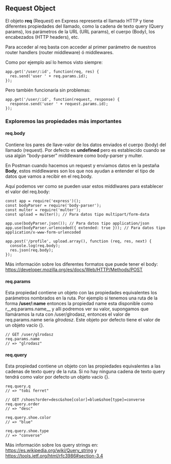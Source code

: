 ## Request Object

El objeto **req** (Request) en Express representa el llamado HTTP y tiene diferentes propiedades del llamado, como la cadena de texto query (Query params), los parámetros de la URL (URL params), el cuerpo (Body), los encabezados (HTTP headers), etc.  

Para acceder al req basta con acceder al primer parámetro de nuestros router handlers (router middleware) ó middlewares.

Como por ejemplo así lo hemos visto siempre:
```
app.get('/user/:id', function(req, res) {
  res.send('user ' + req.params.id);
});
```
Pero también funcionaría sin problemas:

```
app.get('/user/:id', function(request, response) {
  response.send('user ' + request.params.id);
});
```

### Exploremos las propiedades más importantes
#### req.body

Contiene los pares de llave-valor de los datos enviados el cuerpo (body) del llamado (request). Por defecto es __undefined__ pero es establecido cuando se usa algún "body-parser" middleware como body-parser y multer.  

En Postman cuando hacemos un request y enviamos datos en la pestaña __Body__, estos middlewares son los que nos ayudan a entender el tipo de datos que vamos a recibir en el req.body.  

Aquí podemos ver como se pueden usar estos middlwares para establecer el valor del req.body:

```
const app = require('express')();
const bodyParser = require('body-parser');
const multer = require('multer');
const upload = multer(); // Para datos tipo multipart/form-data

app.use(bodyParser.json()); // Para datos tipo application/json
app.use(bodyParser.urlencoded({ extended: true })); // Para datos tipo application/x-www-form-urlencoded

app.post('/profile', upload.array(), function (req, res, next) {
  console.log(req.body);
  res.json(req.body);
});

```

Más información sobre los diferentes formatos que puede tener el body: https://developer.mozilla.org/es/docs/Web/HTTP/Methods/POST  

#### req.params

Esta propiedad contiene un objeto con las propiedades equivalentes los parámetros nombrados en la ruta. Por ejemplo si tenemos una ruta de la forma __/user/:name__ entonces la propiedad name esta disponible como r__eq.params.name__ y alli podremos ver su valor, supongamos que llamáramos la ruta con /user/glrodasz, entonces el valor de req.params.name seria _glrodasz_. Este objeto por defecto tiene el valor de un objeto vacío {}.

```
// GET /user/glrodasz
req.params.name
// => "glrodasz"
```

#### req.query

Esta propiedad contiene un objeto con las propiedades equivalentes a las cadenas de texto query de la ruta. Si no hay ninguna cadena de texto query tendrá como valor por defecto un objeto vacío {}.

```
req.query.q
// => "tobi ferret"

// GET /shoes?order=desc&shoe[color]=blue&shoe[type]=converse
req.query.order
// => "desc"

req.query.shoe.color
// => "blue"

req.query.shoe.type
// => "converse"

```
  
Más información sobre los query strings en: https://es.wikipedia.org/wiki/Query_string y https://tools.ietf.org/html/rfc3986#section-3.4
